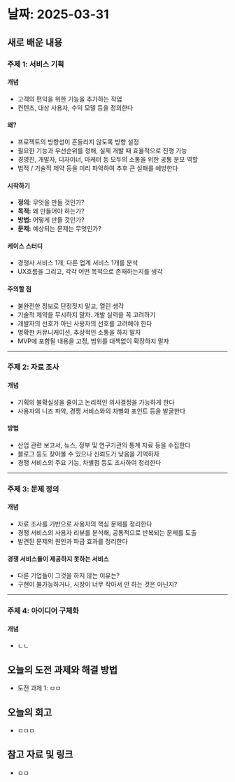 # 날짜: 2025-03-31

## 새로 배운 내용
### 주제 1: 서비스 기획
#### 개념
- 고객의 편익을 위한 기능을 추가하는 작업
- 컨텐츠, 대상 사용자, 수익 모델 등을 정의한다

#### 왜?
- 프로젝트의 방향성이 흔들리지 않도록 방향 설정
- 필요한 기능과 우선순위를 정해, 실제 개발 때 효율적으로 진행 가능
- 경영진, 개발자, 디자이너, 마케터 등 모두의 소통을 위한 공통 분모 역할
- 법적 / 기술적 제약 등을 미리 파악하여 추후 큰 실패를 예방한다

#### 시작하기
- **정의:** 무엇을 만들 것인가?
- **목적:** 왜 만들어야 하는가?
- **방법:** 어떻게 만들 것인가?
- **문제:** 예상되는 문제는 무엇인가?

#### 케이스 스터디
- 경쟁사 서비스 1개, 다른 업계 서비스 1개를 분석
- UX흐름을 그리고, 각각 어떤 목적으로 존재하는지를 생각

#### 주의할 점
- 불완전한 정보로 단정짓지 말고, 열린 생각
- 기술적 제약을 무시하지 말자. 개발 실력을 꼭 고려하기
- 개발자의 선호가 아닌 사용자의 선호를 고려해야 한다
- 명확한 커뮤니케이션, 추상적인 소통을 하지 말자
- MVP에 포함될 내용을 고정, 범위를 대책없이 확장하지 말자

---

### 주제 2: 자료 조사
#### 개념
- 기획의 불확실성을 줄이고 논리적인 의사결정을 가능하게 한다
- 사용자의 니즈 파악, 경쟁 서비스와의 차별화 포인트 등을 발굴한다

#### 방법
- 산업 관련 보고서, 뉴스, 정부 및 연구기관의 통계 자료 등을 수집한다
- 블로그 등도 찾아볼 수 있으나 신뢰도가 낮음을 기억하자
- 경쟁 서비스의 주요 기능, 차별점 등도 조사하여 정리한다

---

### 주제 3: 문제 정의
#### 개념
- 자료 조사를 기반으로 사용자의 핵심 문제를 정리한다
- 경쟁 서비스의 사용자 리뷰를 분석해, 공통적으로 반복되는 문제를 도출
- 발견된 문제의 원인과 파급 효과를 정리한다

#### 경쟁 서비스들이 제공하지 못하는 서비스
- 다른 기업들이 그것을 하지 않는 이유는?
- 구현이 불가능하거나, 시장이 너무 작아서 안 하는 것은 아닌지?

---

### 주제 4: 아이디어 구체화
#### 개념
- ㄴㄴ

## 오늘의 도전 과제와 해결 방법
- 도전 과제 1: ㅁㅁ

## 오늘의 회고
- ㅁㅁㅁ
  
## 참고 자료 및 링크
- ㅁㅁ
